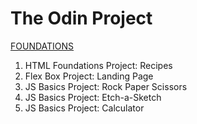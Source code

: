 # The Odin Project

[FOUNDATIONS](https://www.theodinproject.com/paths/foundations/courses/foundations)
1. HTML Foundations Project: Recipes
2. Flex Box Project: Landing Page
3. JS Basics Project: Rock Paper Scissors
4. JS Basics Project: Etch-a-Sketch
5. JS Basics Project: Calculator
